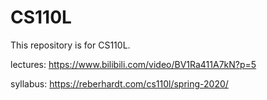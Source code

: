 # CS110L
This repository is for CS110L.

lectures: https://www.bilibili.com/video/BV1Ra411A7kN?p=5

syllabus: https://reberhardt.com/cs110l/spring-2020/
